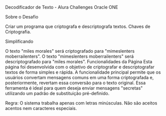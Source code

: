 Decodificador de Texto - Alura Challenges Oracle ONE

Sobre o Desafio

Criar um programa que criptografa e descriptografa textos. Chaves de Criptografia.

Simplificando

O texto "miles morales" será criptografado para "mimeslenters moberrailenters". O texto "mimeslenters moberrailenters" será descriptografado para "miles morales". Funcionalidades da Página Esta página foi desenvolvida com o objetivo de criptografar e descriptografar textos de forma simples e rápida. A funcionalidade principal permite que os usuários convertam mensagens comuns em uma forma criptografada e, posteriormente, revertam essa conversão para o texto original. Essa ferramenta é ideal para quem deseja enviar mensagens "secretas" utilizando um padrão de substituição pré-definido.

Regra: O sistema trabalha apenas com letras minúsculas. Não são aceitos acentos nem caracteres especiais.

